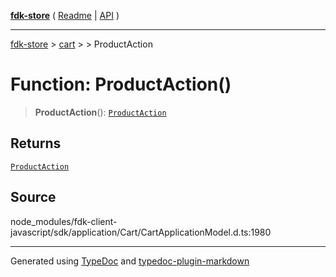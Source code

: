 [**fdk-store**](../../../README.md) ( [Readme](../../../README.md) \| [API](../../../API.md) )

---

[fdk-store](../../../API.md) > [cart](../../README.md) > [<internal>](../README.md) > ProductAction

# Function: ProductAction()

> **ProductAction**(): [`ProductAction`](../type-aliases/type-alias.ProductAction.md)

## Returns

[`ProductAction`](../type-aliases/type-alias.ProductAction.md)

## Source

node_modules/fdk-client-javascript/sdk/application/Cart/CartApplicationModel.d.ts:1980

---

Generated using [TypeDoc](https://typedoc.org/) and [typedoc-plugin-markdown](https://www.npmjs.com/package/typedoc-plugin-markdown)
